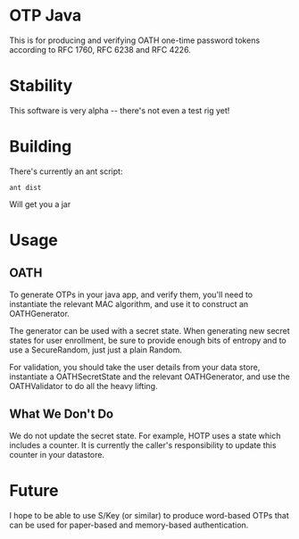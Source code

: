 # OTP Java

This is for producing and verifying OATH one-time password tokens according to 
RFC 1760, RFC 6238 and RFC 4226.

# Stability

This software is very alpha -- there's not even a test rig yet!

# Building

There's currently an ant script:

```
ant dist
```

Will get you a jar

# Usage

## OATH

To generate OTPs in your java app, and verify them, you'll need to instantiate 
the relevant MAC algorithm, and use it to construct an OATHGenerator.

The generator can be used with a secret state. When generating new secret 
states for user enrollment, be sure to provide enough bits of entropy and to 
use a SecureRandom, just just a plain Random.

For validation, you should take the user details from your data store,
instantiate a OATHSecretState and the relevant OATHGenerator, and use the 
OATHValidator to do all the heavy lifting.

## What We Don't Do

We do not update the secret state. For example, HOTP uses a state which 
includes a counter. It is currently the caller's responsibility to update this
counter in your datastore.

# Future

I hope to be able to use S/Key (or similar) to produce word-based OTPs that can
be used for paper-based and memory-based authentication.


